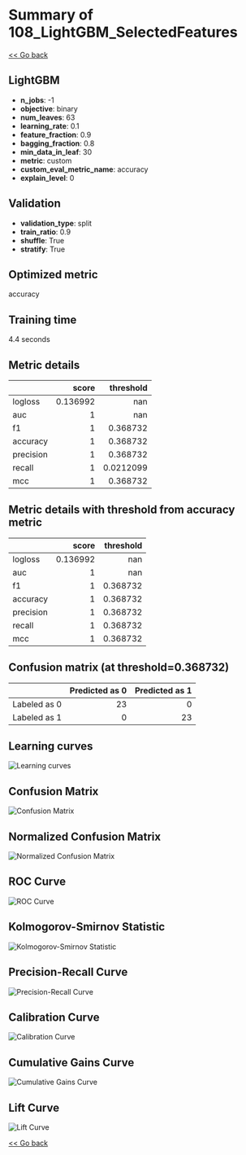 # Summary of 108_LightGBM_SelectedFeatures

[<< Go back](../README.md)


## LightGBM
- **n_jobs**: -1
- **objective**: binary
- **num_leaves**: 63
- **learning_rate**: 0.1
- **feature_fraction**: 0.9
- **bagging_fraction**: 0.8
- **min_data_in_leaf**: 30
- **metric**: custom
- **custom_eval_metric_name**: accuracy
- **explain_level**: 0

## Validation
 - **validation_type**: split
 - **train_ratio**: 0.9
 - **shuffle**: True
 - **stratify**: True

## Optimized metric
accuracy

## Training time

4.4 seconds

## Metric details
|           |    score |   threshold |
|:----------|---------:|------------:|
| logloss   | 0.136992 | nan         |
| auc       | 1        | nan         |
| f1        | 1        |   0.368732  |
| accuracy  | 1        |   0.368732  |
| precision | 1        |   0.368732  |
| recall    | 1        |   0.0212099 |
| mcc       | 1        |   0.368732  |


## Metric details with threshold from accuracy metric
|           |    score |   threshold |
|:----------|---------:|------------:|
| logloss   | 0.136992 |  nan        |
| auc       | 1        |  nan        |
| f1        | 1        |    0.368732 |
| accuracy  | 1        |    0.368732 |
| precision | 1        |    0.368732 |
| recall    | 1        |    0.368732 |
| mcc       | 1        |    0.368732 |


## Confusion matrix (at threshold=0.368732)
|              |   Predicted as 0 |   Predicted as 1 |
|:-------------|-----------------:|-----------------:|
| Labeled as 0 |               23 |                0 |
| Labeled as 1 |                0 |               23 |

## Learning curves
![Learning curves](learning_curves.png)
## Confusion Matrix

![Confusion Matrix](confusion_matrix.png)


## Normalized Confusion Matrix

![Normalized Confusion Matrix](confusion_matrix_normalized.png)


## ROC Curve

![ROC Curve](roc_curve.png)


## Kolmogorov-Smirnov Statistic

![Kolmogorov-Smirnov Statistic](ks_statistic.png)


## Precision-Recall Curve

![Precision-Recall Curve](precision_recall_curve.png)


## Calibration Curve

![Calibration Curve](calibration_curve_curve.png)


## Cumulative Gains Curve

![Cumulative Gains Curve](cumulative_gains_curve.png)


## Lift Curve

![Lift Curve](lift_curve.png)



[<< Go back](../README.md)
